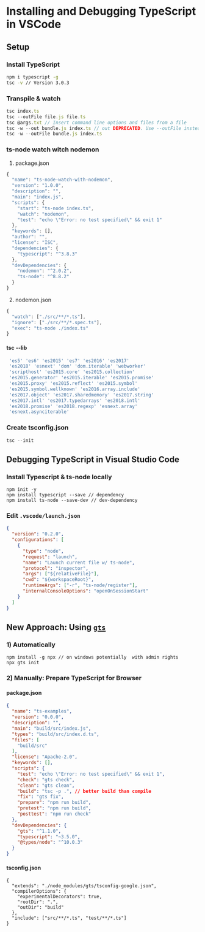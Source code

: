 # Installing and Debugging TypeScript in VSCode

## Setup

### Install TypeScript

```bash {cmd=true}
npm i typescript -g
tsc -v // Version 3.0.3
```

### Transpile & watch

```javascript
tsc index.ts
tsc --outFile file.js file.ts
tsc @args.txt // Insert command line options and files from a file
tsc -w --out bundle.js index.ts // out DEPRECATED. Use --outFile instead
tsc -w --outFile bundle.js index.ts
```

### ts-node watch witch nodemon

1) package.json

```js
{
  "name": "ts-node-watch-with-nodemon",
  "version": "1.0.0",
  "description": "",
  "main": "index.js",
  "scripts": {
    "start": "ts-node index.ts",
    "watch": "nodemon",
    "test": "echo \"Error: no test specified\" && exit 1"
  },
  "keywords": [],
  "author": "",
  "license": "ISC",
  "dependencies": {
    "typescript": "^3.8.3"
  },
  "devDependencies": {
    "nodemon": "^2.0.2",
    "ts-node": "^8.8.2"
  }
}
```

2) nodemon.json

```js
{
  "watch": ["./src/**/*.ts"],
  "ignore": ["./src/**/*.spec.ts"],
  "exec": "ts-node ./index.ts"
}

```


#### tsc --lib

```javascript
 'es5' 'es6' 'es2015' 'es7' 'es2016' 'es2017'
 'es2018' 'esnext' 'dom' 'dom.iterable' 'webworker'
 'scripthost' 'es2015.core' 'es2015.collection'
 'es2015.generator' 'es2015.iterable' 'es2015.promise'
 'es2015.proxy' 'es2015.reflect' 'es2015.symbol'
 'es2015.symbol.wellknown' 'es2016.array.include'
 'es2017.object' 'es2017.sharedmemory' 'es2017.string'
 'es2017.intl' 'es2017.typedarrays' 'es2018.intl'
 'es2018.promise' 'es2018.regexp' 'esnext.array'
 'esnext.asynciterable'
```

### Create tsconfig.json

```javascript
tsc --init
```

## Debugging TypeScript in Visual Studio Code

### Install Typescript & ts-node locally

```
npm init -y
npm install typescript --save // dependency
npm install ts-node --save-dev // dev-dependency
```

### Edit `.vscode/launch.json`

```json
{
  "version": "0.2.0",
  "configurations": [
    {
      "type": "node",
      "request": "launch",
      "name": "Launch current file w/ ts-node",
      "protocol": "inspector",
      "args": ["${relativeFile}"],
      "cwd": "${workspaceRoot}",
      "runtimeArgs": ["-r", "ts-node/register"],
      "internalConsoleOptions": "openOnSessionStart"
    }
  ]
}
```

## New Approach: Using [`gts`](https://www.npmjs.com/package/gts)

### 1) Automatically

    npm install -g npx // on windows potentially  with admin rights
    npx gts init

### 2) Manually: Prepare TypeScript for Browser

#### package.json

```json
{
  "name": "ts-examples",
  "version": "0.0.0",
  "description": "",
  "main": "build/src/index.js",
  "types": "build/src/index.d.ts",
  "files": [
    "build/src"
  ],
  "license": "Apache-2.0",
  "keywords": [],
  "scripts": {
    "test": "echo \"Error: no test specified\" && exit 1",
    "check": "gts check",
    "clean": "gts clean",
    "build": "tsc -p .", // better build than compile
    "fix": "gts fix",
    "prepare": "npm run build",
    "pretest": "npm run build",
    "posttest": "npm run check"
  },
  "devDependencies": {
    "gts": "^1.1.0",
    "typescript": "~3.5.0",
    "@types/node": "^10.0.3"
  }
}

```

#### tsconfig.json

```
{
  "extends": "./node_modules/gts/tsconfig-google.json",
  "compilerOptions": {
    "experimentalDecorators": true,
    "rootDir": ".",
    "outDir": "build"
  },
  "include": ["src/**/*.ts", "test/**/*.ts"]
}
```



